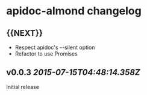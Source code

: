 # apidoc-almond changelog

## {{NEXT}}

* Respect apidoc's --silent option
* Refactor to use Promises

## v0.0.3 _2015-07-15T04:48:14.358Z_

Initial release
